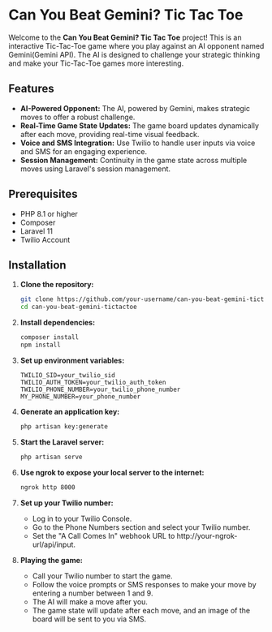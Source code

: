 # Can You Beat Gemini? Tic Tac Toe

Welcome to the **Can You Beat Gemini? Tic Tac Toe** project! This is an interactive Tic-Tac-Toe game where you play against an AI opponent named Gemini(Gemini API). The AI is designed to challenge your strategic thinking and make your Tic-Tac-Toe games more interesting.

## Features

- **AI-Powered Opponent:** The AI, powered by Gemini, makes strategic moves to offer a robust challenge.
- **Real-Time Game State Updates:** The game board updates dynamically after each move, providing real-time visual feedback.
- **Voice and SMS Integration:** Use Twilio to handle user inputs via voice and SMS for an engaging experience.
- **Session Management:** Continuity in the game state across multiple moves using Laravel's session management.

## Prerequisites

- PHP 8.1 or higher
- Composer
- Laravel 11
- Twilio Account

## Installation

1. **Clone the repository:**

   ```bash
   git clone https://github.com/your-username/can-you-beat-gemini-tictactoe.git
   cd can-you-beat-gemini-tictactoe
   ```
2. **Install dependencies:**
   ```bash
   composer install
   npm install
   ```
4. **Set up environment variables:**
   
   ```text
   TWILIO_SID=your_twilio_sid
   TWILIO_AUTH_TOKEN=your_twilio_auth_token
   TWILIO_PHONE_NUMBER=your_twilio_phone_number
   MY_PHONE_NUMBER=your_phone_number
   ```
5. **Generate an application key:**
   ```bash
   php artisan key:generate
   ```
6. **Start the Laravel server:**
   ```bash
   php artisan serve
   ```
7. **Use ngrok to expose your local server to the internet:**
   ```bash
   ngrok http 8000
   ```
8. **Set up your Twilio number:**

   - Log in to your Twilio Console.
   - Go to the Phone Numbers section and select your Twilio number.
   - Set the "A Call Comes In" webhook URL to http://your-ngrok-url/api/input.
9. **Playing the game:**
    -  Call your Twilio number to start the game.
    -  Follow the voice prompts or SMS responses to make your move by entering a number between 1 and 9.
    -  The AI will make a move after you.
    -  The game state will update after each move, and an image of the board will be sent to you via SMS.



